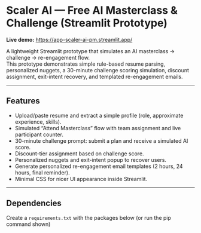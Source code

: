 # Scaler AI — Free AI Masterclass & Challenge (Streamlit Prototype)

**Live demo:** https://app-scaler-ai-pm.streamlit.app/

A lightweight Streamlit prototype that simulates an AI masterclass → challenge → re-engagement flow.  
This prototype demonstrates simple rule-based resume parsing, personalized nuggets, a 30-minute challenge scoring simulation, discount assignment, exit-intent recovery, and templated re-engagement emails.

---

## Features

- Upload/paste resume and extract a simple profile (role, approximate experience, skills).
- Simulated “Attend Masterclass” flow with team assignment and live participant counter.
- 30-minute challenge prompt: submit a plan and receive a simulated AI score.
- Discount-tier assignment based on challenge score.
- Personalized nuggets and exit-intent popup to recover users.
- Generate personalized re-engagement email templates (2 hours, 24 hours, final reminder).
- Minimal CSS for nicer UI appearance inside Streamlit.

---


## Dependencies

Create a `requirements.txt` with the packages below (or run the pip command shown)

